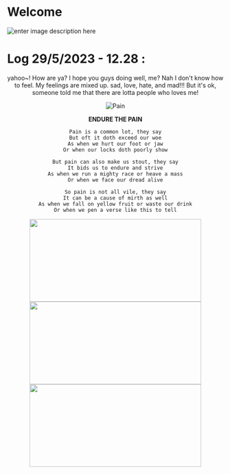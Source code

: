# Welcome
![enter image description here](https://cdn.discordapp.com/attachments/1023598916857499680/1114536348712435762/ezgif.com-add-text.gif)

# Log 29/5/2023 - 12.28 :</bold>
<center> yahoo~!   
How are ya? I hope you guys doing well, me? Nah I don't know how to feel. My feelings are mixed up. sad, love, hate, and mad!!! But it's ok, someone told me that there are lotta people who loves me! 

![Pain](https://media.tenor.com/yM1cCQGkVTgAAAAM/k-on-yui-hirasawa.gif)

 <bold> **ENDURE THE PAIN**
```text
Pain is a common lot, they say
But oft it doth exceed our woe
As when we hurt our foot or jaw
Or when our locks doth poorly show

But pain can also make us stout, they say
It bids us to endure and strive
As when we run a mighty race or heave a mass
Or when we face our dread alive

So pain is not all vile, they say
It can be a cause of mirth as well
As when we fall on yellow fruit or waste our drink
Or when we pen a verse like this to tell
```

<div>
    <img align="center" src="https://github-readme-streak-stats.herokuapp.com/?user=riveong&theme=radical&hide_border=true" height="192px"  width="400px" />
    <img align="center" src="https://github-readme-stats.vercel.app/api/top-langs/?username=riveong&layout=compact&theme=radical&hide_border=true" height="192px"  width="400px">
    <img align="center" src="https://github-readme-stats.vercel.app/api?username=riveong&count_private=true&theme=radical&hide_border=true&hide=stars" height="192px"  width="400px"/>
  </div>
